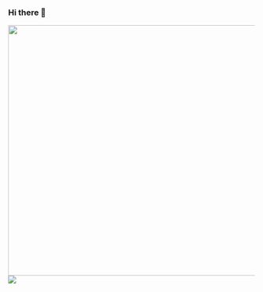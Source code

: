 ### Hi there 👋

<img src="https://magiccopy.xyz/assets/images/hadder.gif" width="512" /> 

<!--
**kunalandroid/kunalandroid** is a ✨ _special_ ✨ repository because its `README.md` (this file) appears on your GitHub profile.

Here are some ideas to get you started:

- 🔭 I’m currently working on ...
- 🌱 I’m currently learning ...
- 👯 I’m looking to collaborate on ...
- 🤔 I’m looking for help with ...
- 💬 Ask me about ...
- 📫 How to reach me: ...
- 😄 Pronouns: ...
- ⚡ Fun fact: ...
-->

<img src="https://github-readme-stats.vercel.app/api?username=kunalandroid&show_icons=true&text_color=fff&bg_color=151515&title_color=fff">
